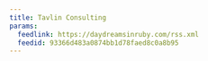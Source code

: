 ```yaml
---
title: Tavlin Consulting
params:
  feedlink: https://daydreamsinruby.com/rss.xml
  feedid: 93366d483a0874bb1d78faed8c0a8b95
---
```

